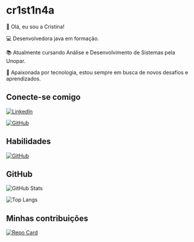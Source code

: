 # cr1st1n4a
👋 Olá, eu sou a Cristina!

💻 Desenvolvedora java em formação.

📚 Atualmente cursando Análise e Desenvolvimento de Sistemas pela Unopar.

🚀 Apaixonada por tecnologia, estou sempre em busca de novos desafios e aprendizados.

## Conecte-se comigo

[![LinkedIn](https://img.shields.io/badge/LinkedIn-0077B5?style=for-the-badge&logo=linkedin&logoColor=white)](https://www.linkedin.com/in/SEUUSERNAME/)

[![GitHub](https://img.shields.io/badge/GitHub-100000?style=for-the-badge&logo=github&logoColor=white)](https://github.com/cr1st1n4a)

## Habilidades
[![GitHub](https://img.shields.io/badge/GitHub-100000?style=for-the-badge&logo=github&logoColor=white)](https://github.com/cr1st1n4a)

## GitHub

![GitHub Stats](https://github-readme-stats.vercel.app/api?username=cr1st1n4a&theme=transparent&bg_color=000&border_color=30A3DC&show_icons=true&icon_color=30A3DC&title_color=E94D5F&text_color=FFF&hide_title=true)

![Top Langs](https://github-readme-stats-git-masterrstaa-rickstaa.vercel.app/api/top-langs/?username=cr1st1n4a&layout=compact&bg_color=000&border_color=30A3DC&title_color=E94D5F&text_color=FFF)

## Minhas contribuições

[![Repo Card](https://github-readme-stats.vercel.app/api/pin/?username=cr1st1n4a&repo=dio-lab-open-source&bg_color=000&border_color=30A3DC&show_icons=true&icon_color=30A3DC&title_color=E94D5F&text_color=FFF)](https://github.com/cr1st1n4a/dio-lab-open-source)
